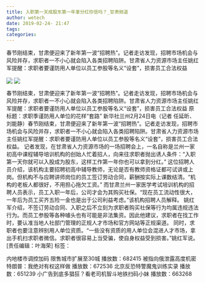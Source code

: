 ```yaml
---
title: 入职第一天成股东第一年拿分红你信吗？_甘肃频道
author: wetech
date: 2019-02-24- 21:47
tags: 
categories: 
---
```

春节刚结束，甘肃便迎来了新年第一波“招聘热”。记者走访发现，招聘市场机会与风险并存，求职者一不小心就会陷入各类招聘陷阱。甘肃省人力资源市场主任姚红军提醒：求职者要谨防用人单位以员工参股等名义“设套”，损害员工合法权益
<!-- more -->
                
<img align="center" border="0" src="http://p3.ifengimg.com/fck/2019_09/ba70c92a459d18e_w647_h501.jpg" />
                
<img align="center" border="0" src="http://p2.ifengimg.com/a/2016/0810/204c433878d5cf9size1_w16_h16.png" />
                
            
春节刚结束，甘肃便迎来了新年第一波“招聘热”。记者走访发现，招聘市场机会与风险并存，求职者一不小心就会陷入各类招聘陷阱。甘肃省人力资源市场主任姚红军提醒：求职者要谨防用人单位以员工参股等名义“设套”，损害员工合法权益
原标题：求职季谨防用人单位的花样“套路”
新华社兰州2月24日电（记者 任延昕、刘能静）春节刚结束，甘肃便迎来了新年第一波“招聘热”。记者走访发现，招聘市场机会与风险并存，求职者一不小心就会陷入各类招聘陷阱。甘肃省人力资源市场主任姚红军提醒：求职者要谨防用人单位以员工参股等名义“设套”，损害员工合法权益。
记者发现，在甘肃省人力资源市场的一场招聘会上，一名自称是兰州一家初高中课程辅导培训机构的创始人忙着招人，向来往求职者抛出诱人条件：“入职第一天你就可以入股成为股东，这样工作第一年你也可以拿到分红。”
这位招聘人员介绍，该机构主要招聘初高中辅导教师，无论是否有教师资格证都可试讲或上岗。但机构不与应聘讲师岗位的员工签订劳动合同，薪酬按实际上课数结清。“机构的老板人都很好，不用担心拖欠工资。”
而甘肃兰州一家医学考试培训机构的招聘人员表示，员工入职一年后，公司才会为其购买社保。“现在员工流动性很大，一年后为员工买齐五险一金也是出于公司利益考虑。”该机构招聘人员解释。
姚红军介绍，不签订劳动合同、入职之后不立刻为求职者购买社保等行为均属违规违法行为。而员工参股等各种噱头也有可能是非法集资。因此他建议，求职者在找工作时，要认准当地人社部门管理的正规人才市场和官方网站等正规渠道。
同时，求职者也要注意辨别用人单位资质。“一些没有资质的用人单位会混进人才市场，拿出手机扫求职者微信。求职者很容易上当受骗，使自身权益受到损害。”姚红军说。
[责任编辑：叶海荣]
标签：
 
 
             
内地楼市调控加码 限售城市扩展至30城
播放数：682415
被指向俄泄露高度机密 特朗普：我绝对有权这样做
播放数：672536
北京反恐特警魔鬼训练实录
播放数：651239
小广告到底多猖狂？看老司机智斗地铁扫码小妹
播放数：663268
